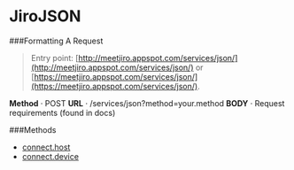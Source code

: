 JiroJSON
====

###Formatting A Request

> Entry point: [http://meetjiro.appspot.com/services/json/](http://meetjiro.appspot.com/services/json/) or [https://meetjiro.appspot.com/services/json/](https://meetjiro.appspot.com/services/json/).

**Method** · POST
**URL** · /services/json?method=your.method
**BODY** · Request requirements (found in docs)

###Methods

* [connect.host](./JiroJSON/connect.host.md)
* [connect.device](./JiroJSON/connect.device.md)